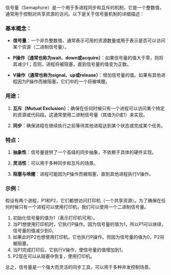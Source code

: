 信号量（Semaphore）是一个用于多进程同步和互斥的机制，它是一个整数值，通常用于控制对共享资源的访问。以下是关于信号量机制的详细描述：

### 基本概念：

- **信号量**：一个非负整数值，通常表示可用的资源数量或用于表示是否可以访问某个资源（二进制信号量）。
    
- **P操作（通常也称为wait、down或acquire）**：如果信号量的值大于零，则将其减少1；否则，进程将被阻塞，直到信号量的值变为正数。
    
- **V操作（通常也称为signal、up或release）**：增加信号量的值。如果有其他进程因为P操作而被阻塞，它们中的一个将被唤醒。
    

### 用途：

1. **互斥（Mutual Exclusion）**：确保在任何时候只有一个进程可以访问某个特定的资源或代码段。这通常使用二进制信号量（其值为0或1）来实现。
    
2. **同步**：确保进程在继续执行之前等待其他进程达到某个状态或完成某个任务。
    

### 特点：

1. **抽象性**：信号量提供了一个高级的同步抽象，不依赖于具体的硬件实现。
    
2. **灵活性**：可以用于多种同步和互斥的场景。
    
3. **阻塞与唤醒**：进程可能因为P操作而被阻塞，直到其他进程执行V操作。
    

### 示例：

假设有两个进程，P1和P2，它们都想访问打印机（一个共享资源）。为了确保在任何时候只有一个进程可以使用打印机，我们可以使用一个二进制信号量。

1. 初始化信号量的值为1（表示打印机可用）。
2. 当P1想使用打印机时，它执行P操作。因为信号量的值为1，所以P1可以继续，信号量的值减少到0。
3. 如果此时P2也想使用打印机，它也执行P操作。但因为信号量的值为0，P2将被阻塞。
4. 当P1完成打印后，它执行V操作，使信号量的值增加到1。
5. P2现在可以从阻塞中恢复，使用打印机。

总之，信号量是一个强大而灵活的同步工具，可以用于多种并发控制场景。
